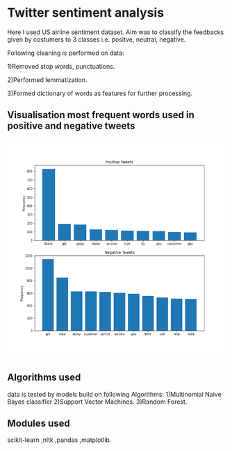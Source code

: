# Twitter sentiment analysis

Here I used US airline sentiment dataset.
Aim was to classify the feedbacks given by costumers to 3 classes i.e. positve, neutral, negative.

Following cleaning is performed on data:

1)Removed stop words, punctuations.

2)Performed lemmatization.

3)Formed dictionary of words as features for further processing.




## Visualisation most frequent words used in positive and negative tweets

![App Screenshot](https://github.com/RutuKar/Twitter-Airline-sentiment-analysis/blob/master/plots_tweeets.png?raw=true)


## Algorithms used

data is tested by models build on following Algorithms:
1)Multinomial Naive Bayes classifier
2)Support Vector Machines.
3)Random Forest.
## Modules used

scikit-learn ,nltk ,pandas ,matplotlib.

